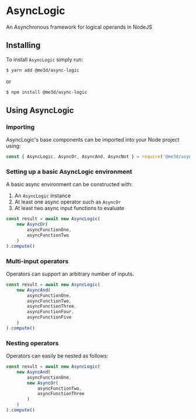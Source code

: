 # AsyncLogic
An Asynchronous framework for logical operands in NodeJS


## Installing
To install `AsyncLogic` simply run:
```bash
$ yarn add @me3d/async-logic
```
or
```bash
$ npm install @me3d/async-logic
```

## Using AsyncLogic
### Importing
AsyncLogic's base components can be imported into your Node project using:
```javascript
const { AsyncLogic, AsyncOr, AsyncAnd, AsyncNot } = require('@me3d/async-logic')
```

### Setting up a basic AsyncLogic environment
A basic async environment can be constructed with:
1. An `AsyncLogic` instance
2. At least one async operator such as `AsyncOr`
3. At least two async input functions to evaluate
```javascript
const result = await new AsyncLogic(
    new AsyncOr(
        asyncFunctionOne,
        asyncFunctionTwo
    )
).compute()
```

### Multi-input operators
Operators can support an arbitrary number of inputs. 
```javascript
const result = await new AsyncLogic(
    new AsyncAnd(
        asyncFunctionOne,
        asyncFunctionTwo,
        asyncFunctionThree,
        asyncFunctionFour,
        asyncFunctionFive
    )
).compute()
```


### Nesting operators
Operators can easily be nested as follows:
```javascript
const result = await new AsyncLogic(
    new AsyncAnd(
        asyncFunctionOne,
        new AsyncOr(
            asyncFunctionTwo,
            asyncFunctionThree
        )
    )
).compute()
```
